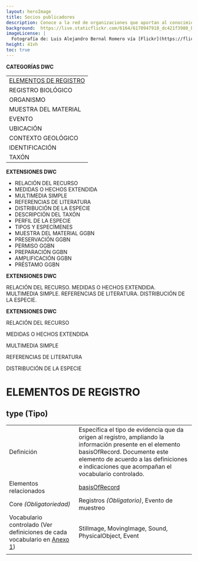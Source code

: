 ```yaml
---
layout: heroImage
title: Socios publicadores
description: Conoce a la red de organizaciones que aportan al conocimiento libre y gratuito sobre biodiversidad en el país.
background:  https://live.staticflickr.com/6164/6170947918_dc421f3980_b.jpg
imageLicense: |
  Fotografía de: Luis Alejandro Bernal Romero vía [Flickr](https://flic.kr/p/apiHPL) 
height: 41vh
toc: true
---
```


**CATEGORÍAS DWC**

| |
| ------ |
|[ELEMENTOS DE REGISTRO](https://hp-colombian-biodiversity.gbif-staging.org/compartir/prueba_dwc#elementos-de-registro) |
| REGISTRO BIOLÓGICO |
| ORGANISMO |
| MUESTRA DEL MATERIAL |
| EVENTO |
| UBICACIÓN |
| CONTEXTO GEOLÓGICO |
| IDENTIFICACIÓN |
| TAXÓN |

**EXTENSIONES DWC**

- RELACIÓN DEL RECURSO
- MEDIDAS O HECHOS EXTENDIDA
- MULTIMEDIA SIMPLE
- REFERENCIAS DE LITERATURA
- DISTRIBUCIÓN DE LA ESPECIE
- DESCRIPCIÓN DEL TAXÓN
- PERFIL DE LA ESPECIE
- TIPOS Y ESPECÍMENES
- MUESTRA DEL MATERIAL GGBN
- PRESERVACIÓN GGBN
- PERMISO GGBN
- PREPARACIÓN GGBN
- AMPLIFICACIÓN GGBN
- PRÉSTAMO GGBN

**EXTENSIONES DWC**

RELACIÓN DEL RECURSO. 
MEDIDAS O HECHOS EXTENDIDA.  
MULTIMEDIA SIMPLE. 
REFERENCIAS DE LITERATURA. 
DISTRIBUCIÓN DE LA ESPECIE. 

**EXTENSIONES DWC**

RELACIÓN DEL RECURSO

MEDIDAS O HECHOS EXTENDIDA

MULTIMEDIA SIMPLE

REFERENCIAS DE LITERATURA

DISTRIBUCIÓN DE LA ESPECIE


# ELEMENTOS DE REGISTRO

## type (Tipo)

|    |    |
| ---|--- |
| Definición | Especifica el tipo de evidencia que da origen al registro, ampliando la información presente en el elemento basisOfRecord. Documente este elemento de acuerdo a las definiciones e indicaciones que acompañan el vocabulario controlado. |
| Elementos relacionados | [basisOfRecord](#basisOfRecord_Base_del_registro_33)|
| Core _(Obligatoriedad)_ | Registros _(Obligatorio)_, Evento de muestreo |
| Vocabulario controlado (Ver definiciones de cada vocabulario en [Anexo 1](#Anexo_1_Vocabularios_controlados_84)) | Stillmage, MovingImage, Sound, PhysicalObject, Event |
|    |    |
